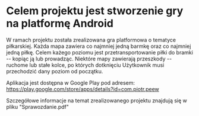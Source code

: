 # Celem projektu jest stworzenie gry na platformę Android

W ramach projektu została zrealizowana gra platformowa o tematyce piłkarskiej. Każda mapa zawiera co najmniej jedną barmkę oraz co najmniej jedną piłkę. Celem każego poziomu jest przetransportowanie piłki do bramki -- kopiąc ją lub prowadząc.
Niektóre mapy zawierają przeszkody -- ruchome lub stałe kolce, po których dotknięciu Użytkownik musi przechodzić dany poziom od początku.

Aplikacja jest dostępna w Google Play pod adresem:
https://play.google.com/store/apps/details?id=com.piotr.peew

Szczegółowe informacje na temat zrealizowanego projektu znajdują się w pliku "Sprawozdanie.pdf"
